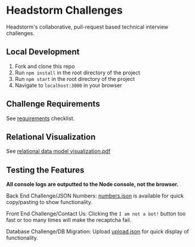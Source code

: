 # Headstorm Challenges

Headstorm's collaborative, pull-request based technical interview challenges.

## Local Development

1. Fork and clone this repo
2. Run `npm install` in the root directory of the project
3. Run `npm start` in the root directory of the project
4. Navigate to `localhost:3000` in your browser

## Challenge Requirements

See [requirements](REQUIREMENTS.md) checklist.

## Relational Visualization

See [relational data model visualization.pdf](relational_data_model_visualization.pdf)

## Testing the Features

**All console logs are outputted to the Node console, not the browser.**

Back End Challenge/JSON Numbers: [numbers.json](numbers.json) is available for quick copy/pasting to show functionality.

Front End Challenge/Contact Us: Clicking the `I am not a bot!` button too fast or too many times will make the recaptcha fail.

Database Challenge/DB Migration: Upload [upload.json](upload.json) for quick display of functionality.